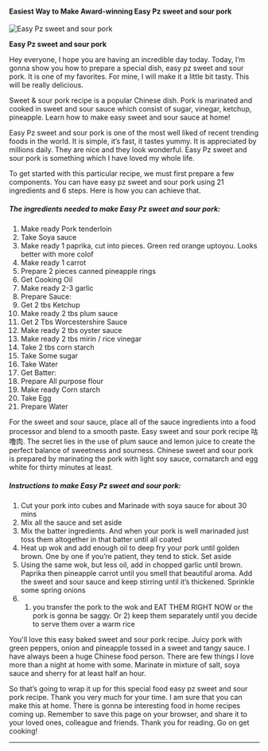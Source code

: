             

#### Easiest Way to Make Award-winning Easy Pz sweet and sour pork

![Easy Pz sweet and sour pork](https://img-global.cpcdn.com/recipes/7d7a186dab026ba7/751x532cq70/easy-pz-sweet-and-sour-pork-recipe-main-photo.jpg)

**Easy Pz sweet and sour pork**

Hey everyone, I hope you are having an incredible day today. Today, I’m gonna show you how to prepare a special dish, easy pz sweet and sour pork. It is one of my favorites. For mine, I will make it a little bit tasty. This will be really delicious.

Sweet & sour pork recipe is a popular Chinese dish. Pork is marinated and cooked in sweet and sour sauce which consist of sugar, vinegar, ketchup, pineapple. Learn how to make easy sweet and sour sauce at home!

Easy Pz sweet and sour pork is one of the most well liked of recent trending foods in the world. It is simple, it’s fast, it tastes yummy. It is appreciated by millions daily. They are nice and they look wonderful. Easy Pz sweet and sour pork is something which I have loved my whole life.

To get started with this particular recipe, we must first prepare a few components. You can have easy pz sweet and sour pork using 21 ingredients and 6 steps. Here is how you can achieve that.

##### The ingredients needed to make Easy Pz sweet and sour pork:

1.  Make ready Pork tenderloin
2.  Take Soya sauce
3.  Make ready 1 paprika, cut into pieces. Green red orange uptoyou. Looks better with more colof
4.  Make ready 1 carrot
5.  Prepare 2 pieces canned pineapple rings
6.  Get Cooking Oil
7.  Make ready 2-3 garlic
8.  Prepare Sauce:
9.  Get 2 tbs Ketchup
10.  Make ready 2 tbs plum sauce
11.  Get 2 Tbs Worcestershire Sauce
12.  Make ready 2 tbs oyster sauce
13.  Make ready 2 tbs mirin / rice vinegar
14.  Take 2 tbs corn starch
15.  Take Some sugar
16.  Take Water
17.  Get Batter:
18.  Prepare All purpose flour
19.  Make ready Corn starch
20.  Take Egg
21.  Prepare Water

For the sweet and sour sauce, place all of the sauce ingredients into a food processor and blend to a smooth paste. Easy sweet and sour pork recipe 咕噜肉. The secret lies in the use of plum sauce and lemon juice to create the perfect balance of sweetness and sourness. Chinese sweet and sour pork is prepared by marinating the pork with light soy sauce, cornatarch and egg white for thirty minutes at least.

##### Instructions to make Easy Pz sweet and sour pork:

1.  Cut your pork into cubes and Marinade with soya sauce for about 30 mins
2.  Mix all the sauce and set aside
3.  Mix the batter ingredients. And when your pork is well marinaded just toss them altogether in that batter until all coated
4.  Heat up wok and add enough oil to deep fry your pork until golden brown. One by one if you’re patient, they tend to stick. Set aside
5.  Using the same wok, but less oil, add in chopped garlic until brown. Paprika then pineapple carrot until you smell that beautiful aroma. Add the sweet and sour sauce and keep stirring until it’s thickened. Sprinkle some spring onions
6.  1.  you transfer the pork to the wok and EAT THEM RIGHT NOW or the pork is gonna be saggy. Or 2) keep them separately until you decide to serve them over a warm rice

You'll love this easy baked sweet and sour pork recipe. Juicy pork with green peppers, onion and pineapple tossed in a sweet and tangy sauce. I have always been a huge Chinese food person. There are few things I love more than a night at home with some. Marinate in mixture of salt, soya sauce and sherry for at least half an hour.

So that’s going to wrap it up for this special food easy pz sweet and sour pork recipe. Thank you very much for your time. I am sure that you can make this at home. There is gonna be interesting food in home recipes coming up. Remember to save this page on your browser, and share it to your loved ones, colleague and friends. Thank you for reading. Go on get cooking!

* * *